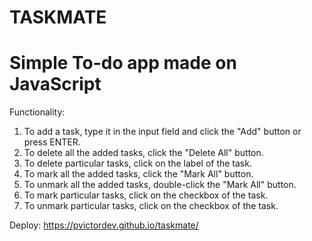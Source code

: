 # TASKMATE
# Simple To-do app made on JavaScript
Functionality:
1. To add a task, type it in the input field and click the "Add" button or press ENTER.
2. To delete all the added tasks, click the "Delete All" button.
3. To delete particular tasks, click on the label of the task.
4. To mark all the added tasks, click the "Mark All" button.
5. To unmark all the added tasks, double-click the "Mark All" button.
6. To mark particular tasks, click on the checkbox of the task.
7. To unmark particular tasks, click on the checkbox of the task.

Deploy: https://pvictordev.github.io/taskmate/



